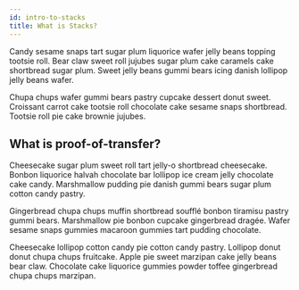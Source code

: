 ```yaml
---
id: intro-to-stacks
title: What is Stacks?
---
```


Candy sesame snaps tart sugar plum liquorice wafer jelly beans topping tootsie roll. Bear claw sweet roll jujubes sugar plum cake caramels cake shortbread sugar plum. Sweet jelly beans gummi bears icing danish lollipop jelly beans wafer.

Chupa chups wafer gummi bears pastry cupcake dessert donut sweet. Croissant carrot cake tootsie roll chocolate cake sesame snaps shortbread. Tootsie roll pie cake brownie jujubes.

## What is proof-of-transfer?

Cheesecake sugar plum sweet roll tart jelly-o shortbread cheesecake. Bonbon liquorice halvah chocolate bar lollipop ice cream jelly chocolate cake candy. Marshmallow pudding pie danish gummi bears sugar plum cotton candy pastry.

Gingerbread chupa chups muffin shortbread soufflé bonbon tiramisu pastry gummi bears. Marshmallow pie bonbon cupcake gingerbread dragée. Wafer sesame snaps gummies macaroon gummies tart pudding chocolate.

Cheesecake lollipop cotton candy pie cotton candy pastry. Lollipop donut donut chupa chups fruitcake. Apple pie sweet marzipan cake jelly beans bear claw. Chocolate cake liquorice gummies powder toffee gingerbread chupa chups marzipan.
